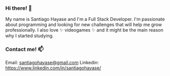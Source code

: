 ### Hi there! 👋

My name is Santiago Hayase and I'm a Full Stack Developer. 
I'm passionate about programming and looking for new challenges that will help me grow professionally. I also love ✨ videogames ✨ and it might be the main reason why I started studying. 

### Contact me! 📫

Email: santiagohayase@gmail.com
Linkedin: https://www.linkedin.com/in/santiagohayase/

<!--
**Intervention2/Intervention2** is a ✨ _special_ ✨ repository because its `README.md` (this file) appears on your GitHub profile.

Here are some ideas to get you started:

- 🔭 I’m currently working on ...
- 🌱 I’m currently learning ...
- 👯 I’m looking to collaborate on ...
- 🤔 I’m looking for help with ...
- 💬 Ask me about ...
- 📫 How to reach me: ...
- 😄 Pronouns: ...
- ⚡ Fun fact: ...
-->
